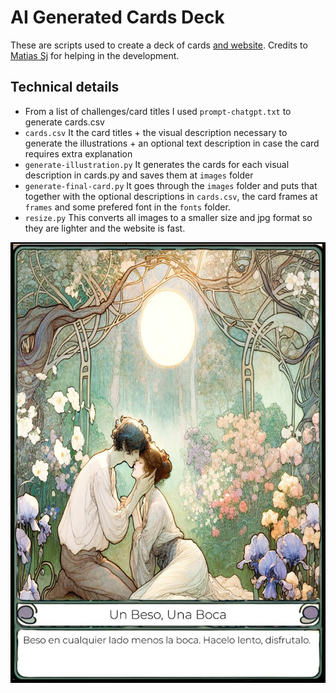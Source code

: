 # AI Generated Cards Deck

These are scripts used to create a deck of cards [and website](https://retoshot.netlify.app/). Credits to [Matias Sj](https://www.instagram.com/onomatias/) for helping in the development.

## Technical details

- From a list of challenges/card titles I used `prompt-chatgpt.txt` to generate cards.csv
- `cards.csv`
    It the card titles + the visual description necessary to generate the illustrations + an optional text description in case the card requires extra explanation
- `generate-illustration.py`
    It generates the cards for each visual description in cards.py and saves them at `images` folder
- `generate-final-card.py`
    It goes through the `images` folder and puts that together with the optional descriptions in `cards.csv`, the card frames at `frames` and some prefered font in the `fonts` folder. 
- `resize.py`
    This converts all images to a smaller size and jpg format so they are lighter and the website is fast.

![Card example](https://raw.githubusercontent.com/mathigatti/ai-generated-cards-deck/master/website/deck_light/Un%20Beso,%20Una%20Boca.jpg)
